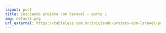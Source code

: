 ```yaml
---
layout: post
title: Iniciando projeto com laravel – parte 1
img: default.png
url_external: https://tableless.com.br/iniciando-projeto-com-laravel-parte-1/
---
```

